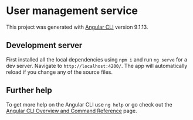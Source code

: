 # User management service

This project was generated with [Angular CLI](https://github.com/angular/angular-cli) version 9.1.13.

## Development server
First installed all the local dependencies using `npm i` and run `ng serve` for a dev server. Navigate to `http://localhost:4200/`. The app will automatically reload if you change any of the source files.

## Further help

To get more help on the Angular CLI use `ng help` or go check out the [Angular CLI Overview and Command Reference](https://angular.io/cli) page.

